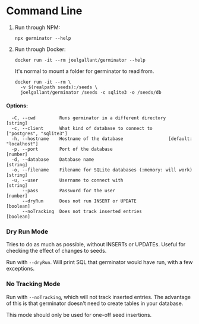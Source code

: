 # Command Line

1.  Run through NPM:

        npx germinator --help

2.  Run through Docker:

      ```
      docker run -it --rm joelgallant/germinator --help
      ```

      It's normal to mount a folder for germinator to read from.

      ```
      docker run -it --rm \
        -v $(realpath seeds):/seeds \
        joelgallant/germinator /seeds -c sqlite3 -o /seeds/db
      ```

#### Options:

```
  -C, --cwd         Runs germinator in a different directory               [string]
  -c, --client      What kind of database to connect to     ["postgres", "sqlite3"]
  -h, --hostname    Hostname of the database                 [default: "localhost"]
  -p, --port        Port of the database                                   [number]
  -d, --database    Database name                                          [string]
  -o, --filename    Filename for SQLite databases (:memory: will work)     [string]
  -u, --user        Username to connect with                               [string]
      --pass        Password for the user                                  [number]
      --dryRun      Does not run INSERT or UPDATE                         [boolean]
      --noTracking  Does not track inserted entries                       [boolean]
```

### Dry Run Mode

Tries to do as much as possible, without INSERTs or UPDATEs. Useful for checking the effect of changes to seeds.

Run with `--dryRun`. Will print SQL that germinator would have run, with a few exceptions.

### No Tracking Mode

Run with `--noTracking`, which will not track inserted entries. The advantage of
this is that germinator doesn't need to create tables in your database.

This mode should only be used for one-off seed insertions.
